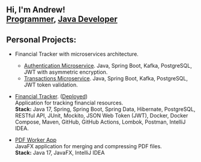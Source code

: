 <h2>
    Hi, I'm Andrew!
    <br/> 
    <a href="https://github.com/andreichernetskii">Programmer</a>, 
    <a href="http://linkedin.com/in/andrzej-chernetskii-6b8520102">Java Developer</a>
</h2> 

<h2>
  Personal Projects:
</h2>

- Financial Tracker with microservices architecture.
    - [Authentication Microservice](https://github.com/andreichernetskii/Authentication_Microservice). Java, Spring Boot, Kafka, PostgreSQL, JWT with asymmetric encryption.
    - [Transactions Microservice](https://github.com/andreichernetskii/Transaction_Microservice). Java, Spring Boot, Kafka, PostgreSQL, JWT token validation.

- [Financial Tracker](https://github.com/andreichernetskii/FinTrackerFrontEnd). ([Deployed](http://23.94.117.251:8081/))
    <br/> Application for tracking financial resources.
    <br/> <b>Stack:</b> Java 17, Spring, Spring Boot, Spring Data, Hibernate, PostgreSQL, RESTful API, JUnit, Mockito, JSON Web Token (JWT), Docker, Docker Compose, Maven, GitHub, GitHub Actions, Lombok, Postman, IntelliJ IDEA.

- [PDF Worker App](https://github.com/andreichernetskii/PDF_Worker_App)
  <br/> JavaFX application for merging and compressing PDF files.
  <br/> <b>Stack:</b> Java 17, JavaFX, IntelliJ IDEA
